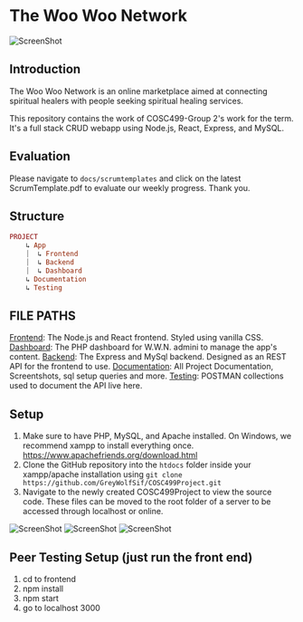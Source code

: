 # The Woo Woo Network
![ScreenShot]("Documentation/screenshots/home.png")
## Introduction
The Woo Woo Network is an online marketplace aimed at connecting spiritual healers with people seeking spiritual healing services.

This repository contains the work of COSC499-Group 2's work for the term. It's a full stack CRUD webapp using Node.js, React, Express, and MySQL. 

## Evaluation
Please navigate to `docs/scrumtemplates` and click on the latest ScrumTemplate.pdf to evaluate our weekly progress. Thank you.

## Structure
```rb
PROJECT
    ↳ App
    ⏐  ↳ Frontend
    ⏐  ↳ Backend
    ⏐  ↳ Dashboard
    ↳ Documentation
    ↳ Testing
```
## FILE PATHS
[Frontend](/App/Frontend): The Node.js and React frontend. Styled using vanilla CSS.
[Dashboard](/App/Dashboard): The PHP dashboard for W.W.N. admini to manage the app's content. 
[Backend](/App/Frontend): The Express and MySql backend. Designed as an REST API for the frontend to use.
[Documentation](/Documentation): All Project Documentation, Screentshots, sql setup queries and more.
[Testing](/Testing): POSTMAN collections used to document the API live here. 


## Setup
1) Make sure to have PHP, MySQL, and Apache installed. On Windows, we recommend xampp to install everything once. https://www.apachefriends.org/download.html
2) Clone the GitHub repository into the `htdocs` folder inside your xampp/apache installation using `git clone https://github.com/GreyWolfSif/COSC499Project.git`
3) Navigate to the newly created COSC499Project to view the source code. These files can be moved to the root folder of a server to
be accessed through localhost or online.

![ScreenShot]("Documentation/screenshots/home.png")
![ScreenShot]("/Documentation/screenshots/home.png")
![ScreenShot]("./Documentation/screenshots/home.png")

## Peer Testing Setup (just run the front end)
1) cd to frontend
2) npm install
3) npm start
4) go to localhost 3000 

